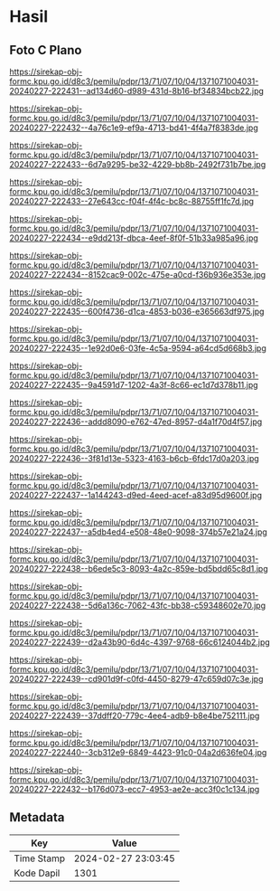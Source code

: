 # Hasil

## Foto C Plano

https://sirekap-obj-formc.kpu.go.id/d8c3/pemilu/pdpr/13/71/07/10/04/1371071004031-20240227-222431--ad134d60-d989-431d-8b16-bf34834bcb22.jpg

https://sirekap-obj-formc.kpu.go.id/d8c3/pemilu/pdpr/13/71/07/10/04/1371071004031-20240227-222432--4a76c1e9-ef9a-4713-bd41-4f4a7f8383de.jpg

https://sirekap-obj-formc.kpu.go.id/d8c3/pemilu/pdpr/13/71/07/10/04/1371071004031-20240227-222433--6d7a9295-be32-4229-bb8b-2492f731b7be.jpg

https://sirekap-obj-formc.kpu.go.id/d8c3/pemilu/pdpr/13/71/07/10/04/1371071004031-20240227-222433--27e643cc-f04f-4f4c-bc8c-88755ff1fc7d.jpg

https://sirekap-obj-formc.kpu.go.id/d8c3/pemilu/pdpr/13/71/07/10/04/1371071004031-20240227-222434--e9dd213f-dbca-4eef-8f0f-51b33a985a96.jpg

https://sirekap-obj-formc.kpu.go.id/d8c3/pemilu/pdpr/13/71/07/10/04/1371071004031-20240227-222434--8152cac9-002c-475e-a0cd-f36b936e353e.jpg

https://sirekap-obj-formc.kpu.go.id/d8c3/pemilu/pdpr/13/71/07/10/04/1371071004031-20240227-222435--600f4736-d1ca-4853-b036-e365663df975.jpg

https://sirekap-obj-formc.kpu.go.id/d8c3/pemilu/pdpr/13/71/07/10/04/1371071004031-20240227-222435--1e92d0e6-03fe-4c5a-9594-a64cd5d668b3.jpg

https://sirekap-obj-formc.kpu.go.id/d8c3/pemilu/pdpr/13/71/07/10/04/1371071004031-20240227-222435--9a4591d7-1202-4a3f-8c66-ec1d7d378b11.jpg

https://sirekap-obj-formc.kpu.go.id/d8c3/pemilu/pdpr/13/71/07/10/04/1371071004031-20240227-222436--addd8090-e762-47ed-8957-d4a1f70d4f57.jpg

https://sirekap-obj-formc.kpu.go.id/d8c3/pemilu/pdpr/13/71/07/10/04/1371071004031-20240227-222436--3f81d13e-5323-4163-b6cb-6fdc17d0a203.jpg

https://sirekap-obj-formc.kpu.go.id/d8c3/pemilu/pdpr/13/71/07/10/04/1371071004031-20240227-222437--1a144243-d9ed-4eed-acef-a83d95d9600f.jpg

https://sirekap-obj-formc.kpu.go.id/d8c3/pemilu/pdpr/13/71/07/10/04/1371071004031-20240227-222437--a5db4ed4-e508-48e0-9098-374b57e21a24.jpg

https://sirekap-obj-formc.kpu.go.id/d8c3/pemilu/pdpr/13/71/07/10/04/1371071004031-20240227-222438--b6ede5c3-8093-4a2c-859e-bd5bdd65c8d1.jpg

https://sirekap-obj-formc.kpu.go.id/d8c3/pemilu/pdpr/13/71/07/10/04/1371071004031-20240227-222438--5d6a136c-7062-43fc-bb38-c59348602e70.jpg

https://sirekap-obj-formc.kpu.go.id/d8c3/pemilu/pdpr/13/71/07/10/04/1371071004031-20240227-222439--d2a43b90-6d4c-4397-9768-66c6124044b2.jpg

https://sirekap-obj-formc.kpu.go.id/d8c3/pemilu/pdpr/13/71/07/10/04/1371071004031-20240227-222439--cd901d9f-c0fd-4450-8279-47c659d07c3e.jpg

https://sirekap-obj-formc.kpu.go.id/d8c3/pemilu/pdpr/13/71/07/10/04/1371071004031-20240227-222439--37ddff20-779c-4ee4-adb9-b8e4be752111.jpg

https://sirekap-obj-formc.kpu.go.id/d8c3/pemilu/pdpr/13/71/07/10/04/1371071004031-20240227-222440--3cb312e9-6849-4423-91c0-04a2d636fe04.jpg

https://sirekap-obj-formc.kpu.go.id/d8c3/pemilu/pdpr/13/71/07/10/04/1371071004031-20240227-222432--b176d073-ecc7-4953-ae2e-acc3f0c1c134.jpg


## Metadata

| Key        | Value               |
| ---------- | ------------------- |
| Time Stamp | 2024-02-27 23:03:45 |
| Kode Dapil | 1301                |



